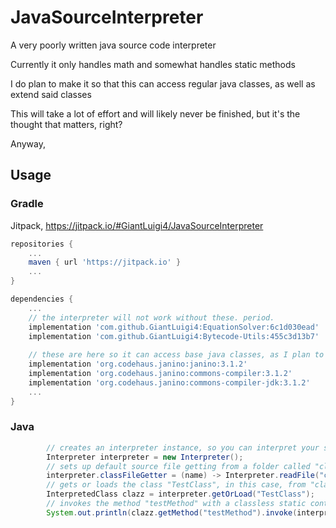 # JavaSourceInterpreter

A very poorly written java source code interpreter

Currently it only handles math and somewhat handles static methods

I do plan to make it so that this can access regular java classes, as well as extend said classes

This will take a lot of effort and will likely never be finished, but it's the thought that matters, right?

Anyway, 
## Usage

### Gradle
Jitpack, https://jitpack.io/#GiantLuigi4/JavaSourceInterpreter
```gradle
repositories {
    ...
    maven { url 'https://jitpack.io' }
    ...
}

dependencies {
    ...
    // the interpreter will not work without these. period.
    implementation 'com.github.GiantLuigi4:EquationSolver:6c1d030ead'
    implementation 'com.github.GiantLuigi4:Bytecode-Utils:455c3d13b7'
    
    // these are here so it can access base java classes, as I plan to use runtime class generation for that
    implementation 'org.codehaus.janino:janino:3.1.2'
    implementation 'org.codehaus.janino:commons-compiler:3.1.2'
    implementation 'org.codehaus.janino:commons-compiler-jdk:3.1.2'
    ...
}
```

### Java
```java
		// creates an interpreter instance, so you can interpret your source files
		Interpreter interpreter = new Interpreter();
		// sets up default source file getting from a folder called "classes"
		interpreter.classFileGetter = (name) -> Interpreter.readFile("classes", name);
		// gets or loads the class "TestClass", in this case, from "classes/TestClass.java", as that's what the default file reader will direct it to
		InterpretedClass clazz = interpreter.getOrLoad("TestClass");
		// invokes the method "testMethod" with a classless static context for "invoker" and a static context for the class "TestClass" for "invoked" and prints the result of it to the console
		System.out.println(clazz.getMethod("testMethod").invoke(interpreter.getStaticContext(null), interpreter.getStaticContext(clazz)));
```
